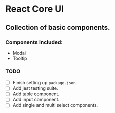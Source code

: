 # React Core UI

## Collection of basic components.
### Components Included:
- Modal
- Tooltip

### TODO
- [ ] Finish setting up `package.json`.
- [ ] Add jest testing suite.
- [ ] Add table component.
- [ ] Add input component.
- [ ] Add single and multi select components.
